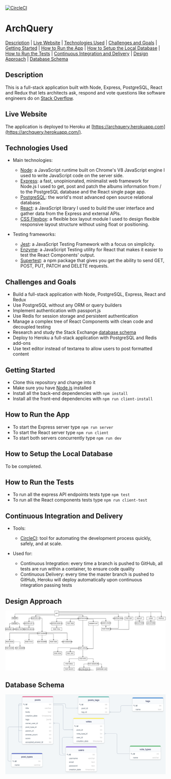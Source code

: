 [![CircleCI](https://circleci.com/gh/AndreaDiotallevi/archquery.svg?style=shield)](https://circleci.com/gh/AndreaDiotallevi/archquery)

# ArchQuery

[Description](#description) | [Live Website](#live-website) | [Technologies Used](#technologies-used) | [Challenges and Goals](#challenges-and-goals) | [Getting Started](#getting-started) | [How to Run the App](#how-to-run-the-app) | [How to Setup the Local Database](#how-to-setup-the-local-database) | [How to Run the Tests](#how-to-run-the-tests) | [Continuous Integration and Delivery](#continuous-integration-and-delivery) | [Design Approach](#design-approach) | [Database Schema](#database-schema)

## Description

This is a full-stack application built with Node, Express, PostgreSQL, React and Redux that lets architects ask, respond and vote questions like software engineers do on [Stack Overflow](https://stackoverflow.com/).

## Live Website

The application is deployed to Heroku at [https://archquery.herokuapp.com](https://archquery.herokuapp.com/).

## Technologies Used

- Main technologies:

  - [Node](https://nodejs.org/en/): a JavaScript runtime built on Chrome's V8 JavaScript engine I used to write JavaScript code on the server side.
  - [Express](https://expressjs.com/): a fast, unopinionated, minimalist web framework for Node.js I used to get, post and patch the albums information from / to the PostgreSQL database and the React single page app.
  - [PostgreSQL](https://www.postgresql.org/): the world's most advanced open source relational database.
  - [React](https://reactjs.org/): a JavaScript library I used to build the user interface and gather data from the Express and external APIs.
  - [CSS Flexbox](https://developer.mozilla.org/en-US/docs/Web/CSS/CSS_Flexible_Box_Layout/Basic_Concepts_of_Flexbox): a flexible box layout module I used to design flexible responsive layout structure without using float or positioning.

- Testing frameworks:
  - [Jest](https://jestjs.io/): a JavaScript Testing Framework with a focus on simplicity.
  - [Enzyme](https://www.npmjs.com/package/enzyme): a JavaScript Testing utility for React that makes it easier to test the React Components' output.
  - [Supertest](https://www.npmjs.com/package/supertest): a npm package that gives you get the ability to send GET, POST, PUT, PATCH and DELETE requests.

## Challenges and Goals

- Build a full-stack application with Node, PostgreSQL, Express, React and Redux
- Use PostgreSQL without any ORM or query builders
- Implement authentication with passport.js
- Use Redis for session storage and persistent authentication
- Manage a complex tree of React Components with clean code and decoupled testing
- Research and study the Stack Exchange [database schema](https://meta.stackexchange.com/questions/2677/database-schema-documentation-for-the-public-data-dump-and-sede)
- Deploy to Heroku a full-stack application with PostgreSQL and Redis add-ons
- Use text editor instead of textarea to allow users to post formatted content

## Getting Started

- Clone this repository and change into it
- Make sure you have [Node.js](https://nodejs.org/en/download/) installed
- Install all the back-end dependencies with `npm install`
- Install all the front-end dependencies with `npm run client-install`

## How to Run the App

- To start the Express server type `npm run server`
- To start the React server type `npm run client`
- To start both servers concurrently type `npm run dev`

## How to Setup the Local Database

To be completed.

## How to Run the Tests

- To run all the express API endpoints tests type `npm test`
- To run all the React components tests type `npm run client-test`

## Continuous Integration and Delivery

- Tools:

  - [CircleCI](https://circleci.com/): tool for automating the development process quickly, safely, and at scale.

- Used for:
  - Continuous Integration: every time a branch is pushed to GitHub, all tests are run within a container, to ensure code quality
  - Continuous Delivery: every time the master branch is pushed to GitHub, Heroku will deploy automatically upon continuous integration passing tests

## Design Approach

<p align="center">
  <img src="./client/src/assets/react-components-diagram.svg" alt="react-components-diagram"></img>
</p>

## Database Schema

<p align="center">
  <a href="https://drawsql.app/andrea-diotallevi/diagrams/archquery">
    <img src="./client/src/assets/database-schema.png" alt="database-schema"></img>
  </a>
</p>
